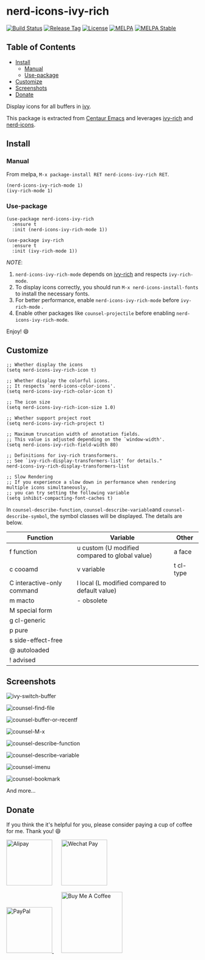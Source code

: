 # nerd-icons-ivy-rich

[![Build Status](https://github.com/seagle0128/nerd-icons-ivy-rich/workflows/CI/badge.svg?branch=master)](https://github.com/seagle0128/nerd-icons-ivy-rich/actions)
[![Release Tag](https://img.shields.io/github/tag/seagle0128/nerd-icons-ivy-rich.svg?label=Release)](https://github.com/seagle0128/nerd-icons-ivy-rich/releases)
[![License](http://img.shields.io/:License-GPL3-blue.svg)](License)
[![MELPA](https://melpa.org/packages/nerd-icons-ivy-rich-badge.svg)](https://melpa.org/#/nerd-icons-ivy-rich)
[![MELPA Stable](https://stable.melpa.org/packages/nerd-icons-ivy-rich-badge.svg)](https://stable.melpa.org/#/nerd-icons-ivy-rich)

<!-- markdown-toc start - Don't edit this section. Run M-x markdown-toc-refresh-toc -->

## Table of Contents

- [Install](#install)
  - [Manual](#manual)
  - [Use-package](#use-package)
- [Customize](#customize)
- [Screenshots](#screenshots)
- [Donate](#donate)

<!-- markdown-toc end -->

Display icons for all buffers in [ivy](https://github.com/abo-abo/swiper).

This package is extracted from [Centaur
Emacs](https://github.com/seagle0128/.emacs.d) and leverages
[ivy-rich](https://github.com/Yevgnen/ivy-rich) and
[nerd-icons](https://github.com/domtronn/nerd-icons.el).

## Install

### Manual

From melpa, `M-x package-install RET nerd-icons-ivy-rich RET`.

```emacs-lisp
(nerd-icons-ivy-rich-mode 1)
(ivy-rich-mode 1)
```

### Use-package

```emacs-lisp
(use-package nerd-icons-ivy-rich
  :ensure t
  :init (nerd-icons-ivy-rich-mode 1))

(use-package ivy-rich
  :ensure t
  :init (ivy-rich-mode 1))

```

_NOTE_:

1. `nerd-icons-ivy-rich-mode` depends on
   [ivy-rich](https://github.com/Yevgnen/ivy-rich) and respects `ivy-rich-mode`.
1. To display icons correctly, you should run `M-x nerd-icons-install-fonts`
   to install the necessary fonts.
1. For better performance, enable `nerd-icons-ivy-rich-mode` before `ivy-rich-mode` .
1. Enable other packages like `counsel-projectile` before enabling `nerd-icons-ivy-rich-mode`.

Enjoy! :smile:

## Customize

```emacs-lisp
;; Whether display the icons
(setq nerd-icons-ivy-rich-icon t)

;; Whether display the colorful icons.
;; It respects `nerd-icons-color-icons'.
(setq nerd-icons-ivy-rich-color-icon t)

;; The icon size
(setq nerd-icons-ivy-rich-icon-size 1.0)

;; Whether support project root
(setq nerd-icons-ivy-rich-project t)

;; Maximum truncation width of annotation fields.
;; This value is adjusted depending on the `window-width'.
(setq nerd-icons-ivy-rich-field-width 80)

;; Definitions for ivy-rich transformers.
;; See `ivy-rich-display-transformers-list' for details."
nerd-icons-ivy-rich-display-transformers-list

;; Slow Rendering
;; If you experience a slow down in performance when rendering multiple icons simultaneously,
;; you can try setting the following variable
(setq inhibit-compacting-font-caches t)
```

In `counsel-describe-function`, `counsel-describe-variable`and `counsel-describe-symbol`, the symbol
classes will be displayed. The details are below.

| Function                   | Variable                                       | Other     |
| -------------------------- | ---------------------------------------------- | --------- |
| f function                 | u custom (U modified compared to global value) | a face    |
| c cooamd                   | v variable                                     | t cl-type |
| C interactive-only command | l local (L modified compared to default value) |           |
| m macto                    | - obsolete                                     |           |
| M special form             |                                                |           |
| g cl-generic               |                                                |           |
| p pure                     |                                                |           |
| s side-effect-free         |                                                |           |
| @ autoloaded               |                                                |           |
| ! advised                  |                                                |           |

## Screenshots

![ivy-switch-buffer](https://user-images.githubusercontent.com/140797/154795765-786a29c2-3dc6-4a81-9992-fcd7043ae1ab.png "ivy-switch-buffer")

![counsel-find-file](https://user-images.githubusercontent.com/140797/154795929-0987d4fe-14d8-4866-bf98-1e95d5493014.png "counsel-find-file")

![counsel-buffer-or-recentf](https://user-images.githubusercontent.com/140797/154795792-f95a119f-c313-4b1f-b32f-9e312bb2fa15.png "counsel-buffer-or-recentf")

![counsel-M-x](https://user-images.githubusercontent.com/140797/154795826-0fb8f5ea-825a-4108-a565-daeb5a6e7e96.png "counsel-M-x")

![counsel-describe-function](https://user-images.githubusercontent.com/140797/154796653-718aabfa-dca8-4478-afa1-6272f1399362.png "counsel-describe-function")

![counsel-describe-variable](https://user-images.githubusercontent.com/140797/154796713-f2d11548-83bb-46d1-bb0b-a1b621cac5b7.png "counsel-describe-variable")

![counsel-imenu](https://user-images.githubusercontent.com/140797/154795862-a56b92a4-be07-42d7-9fec-9392e87cb83c.png "counsel-imenu")

![counsel-bookmark](https://user-images.githubusercontent.com/140797/154795890-3b86a6c6-850c-4153-afdd-748d503ff265.png "counsel-bookmark")

And more...

## Donate

If you think the it's helpful for you, please consider paying a cup of coffee
for me. Thank you! :smile:

<img
src="https://user-images.githubusercontent.com/140797/65818854-44204900-e248-11e9-9cc5-3e6339587cd8.png"
alt="Alipay" width="120"/>
&nbsp;&nbsp;&nbsp;&nbsp;
<img
src="https://user-images.githubusercontent.com/140797/65818844-366ac380-e248-11e9-931c-4bd872d0566b.png"
alt="Wechat Pay" width="120"/>

<a href="https://paypal.me/seagle0128" target="_blank">
<img
src="https://www.paypalobjects.com/digitalassets/c/website/marketing/apac/C2/logos-buttons/optimize/44_Grey_PayPal_Pill_Button.png"
alt="PayPal" width="120" />
</a>
&nbsp;&nbsp;&nbsp;&nbsp;
<a href="https://www.buymeacoffee.com/s9giES1" target="_blank">
<img src="https://cdn.buymeacoffee.com/buttons/default-orange.png" alt="Buy Me A Coffee"
width="160"/>
</a>
